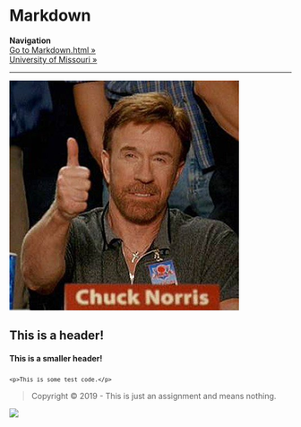 # Markdown
<b>Navigation</b>
<br><a href="markdown.html">Go to Markdown.html &raquo;</a>
<br><a href="https://missouri.edu">University of Missouri &raquo;</a>
<hr>
<img src="iu.jpg">

<h2>This is a header!</h2>

<h4>This is a smaller header!</h4>

<code>```<p>This is some test code.</p>```</code>

<blockquote>Copyright &copy; 2019 - This is just an assignment and means nothing.</blockquote>
<img src="https://www.hscripts.com/freeimages/logos/academic-institution-logos/university-of-mizzou/mu-logo-clipart-128.gif">
